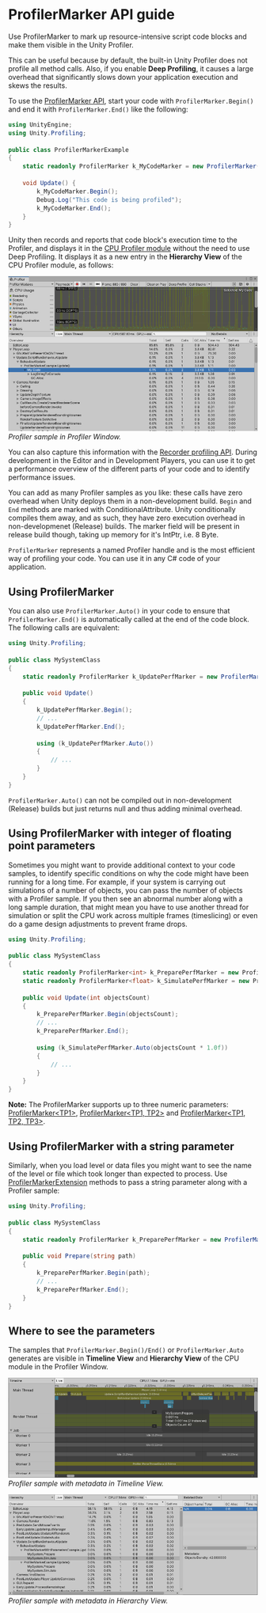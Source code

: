 # ProfilerMarker API guide

Use ProfilerMarker to mark up resource-intensive script code blocks and make them visible in the Unity Profiler.

This can be useful because by default, the built-in Unity Profiler does not profile all method calls. Also, if you enable **Deep Profiling**, it causes a large overhead that significantly slows down your application execution and skews the results.

To use the [ProfilerMarker API](https://docs.unity3d.com/ScriptReference/Unity.Profiling.ProfilerMarker.html), start your code with `ProfilerMarker.Begin()` and end it with `ProfilerMarker.End()` like the following: 

```C#
using UnityEngine;
using Unity.Profiling;

public class ProfilerMarkerExample
{
    static readonly ProfilerMarker k_MyCodeMarker = new ProfilerMarker("My Code");

    void Update() {
        k_MyCodeMarker.Begin();
        Debug.Log("This code is being profiled");
        k_MyCodeMarker.End();
    }
}
```

Unity then records and reports that code block's execution time to the Profiler, and displays it in the [CPU Profiler module](https://docs.unity3d.com/Manual/ProfilerCPU.html) without the need to use Deep Profiling. It displays it as a new entry in the **Hierarchy View** of the CPU Profiler module, as follows:

![Profiler sample in Profiler Window.](images/profilerwindow.png)<br/>*Profiler sample in Profiler Window.*

You can also capture this information with the [Recorder profiling API](https://docs.unity3d.com/ScriptReference/Profiling.Recorder.html). During development in the Editor and in Development Players, you can use it to get a performance overview of the different parts of your code and to identify performance issues.

You can add as many Profiler samples as you like: these calls have zero overhead when Unity deploys them in a non-development build. `Begin` and `End` methods are marked with ConditionalAttribute. Unity conditionally compiles them away, and as such, they have zero execution overhead in non-developmenet (Release) builds. The marker field will be present in release build though, taking up memory for it's IntPtr, i.e. 8 Byte.

`ProfilerMarker` represents a named Profiler handle and is the most efficient way of profiling your code. You can use it in any C# code of your application.

## Using ProfilerMarker

You can also use `ProfilerMarker.Auto()` in your code to ensure that `ProfilerMarker.End()` is automatically called at the end of the code block. The following calls are equivalent:

```C#
using Unity.Profiling;

public class MySystemClass
{
    static readonly ProfilerMarker k_UpdatePerfMarker = new ProfilerMarker("MySystem.Update");

    public void Update()
    {
        k_UpdatePerfMarker.Begin();
        // ...
        k_UpdatePerfMarker.End();

        using (k_UpdatePerfMarker.Auto())
        {
            // ...
        }
    }
}
```

`ProfilerMarker.Auto()` can not be compiled out in non-development (Release) builds but just returns null and thus adding minimal overhead.

## Using ProfilerMarker with integer of floating point parameters

Sometimes you might want to provide additional context to your code samples, to identify specific conditions on why the code might have been running for a long time. For example, if your system is carrying out simulations of a number of objects, you can pass the number of objects with a Profiler sample. If you then see an abnormal number along with a long sample duration, that might mean you have to use another thread for simulation or split the CPU work across multiple frames (timeslicing) or even do a game design adjustments to prevent frame drops.

```C#
using Unity.Profiling;

public class MySystemClass
{
	static readonly ProfilerMarker<int> k_PreparePerfMarker = new ProfilerMarker<int>("MySystem.Prepare", "Objects Count");
	static readonly ProfilerMarker<float> k_SimulatePerfMarker = new ProfilerMarker<float>(ProfilerCategory.Scripts, "MySystem.Simulate", "Objects Density");

	public void Update(int objectsCount)
	{
		k_PreparePerfMarker.Begin(objectsCount);
		// ...
		k_PreparePerfMarker.End();

		using (k_SimulatePerfMarker.Auto(objectsCount * 1.0f))
		{
			// ...
		}
	}
}
```

**Note:** The ProfilerMarker supports up to three numeric parameters: [ProfilerMarker\<TP1\>](../api/Unity.Profiling.ProfilerMarker-1.html), [ProfilerMarker\<TP1, TP2\>](../api/Unity.Profiling.ProfilerMarker-2.html) and [ProfilerMarker\<TP1, TP2, TP3\>](../api/Unity.Profiling.ProfilerMarker-3.html).

## Using ProfilerMarker with a string parameter

Similarly, when you load level or data files you might want to see the name of the level or file which took longer than expected to process. Use [ProfilerMarkerExtension](../api/Unity.Profiling.ProfilerMarkerExtension.html) methods to pass a string parameter along with a Profiler sample:

```C#
using Unity.Profiling;

public class MySystemClass
{
	static readonly ProfilerMarker k_PreparePerfMarker = new ProfilerMarker("MySystem.Prepare");

	public void Prepare(string path)
	{
		k_PreparePerfMarker.Begin(path);
		// ...
		k_PreparePerfMarker.End();
	}
}
```

## Where to see the parameters

The samples that `ProfilerMarker.Begin()/End()` or `ProfilerMarker.Auto` generates are visible in **Timeline View** and **Hierarchy View** of the CPU module in the Profiler Window.

![Profiler sample with metadata in Timeline View.](images/timelineview_metadata.png)<br/>*Profiler sample with metadata in Timeline View.*


![Profiler sample with metadata in Hierarchy View.](images/hierarchyview_metadata.png)<br/>*Profiler sample with metadata in Hierarchy View.*
